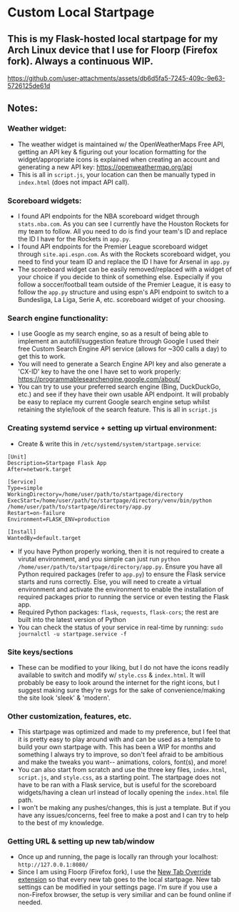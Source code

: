 # Custom Local Startpage

## This is my Flask-hosted local startpage for my Arch Linux device that I use for Floorp (Firefox fork). Always a continuous WIP.
https://github.com/user-attachments/assets/db6d5fa5-7245-409c-9e63-5726125de61d

## Notes:
### Weather widget:
- The weather widget is maintained w/ the OpenWeatherMaps Free API, getting an API key & figuring out your location formatting for the widget/appropriate icons is explained when creating an account and generating a new API key: https://openweathermap.org/api
- This is all in `script.js`, your location can then be manually typed in `index.html` (does not impact API call).

### Scoreboard widgets:
- I found API endpoints for the NBA scoreboard widget through `stats.nba.com`. As you can see I currently have the Houston Rockets for my team to follow. All you need to do is find your team's ID and replace the ID I have for the Rockets in `app.py`.
- I found API endpoints for the Premier League scoreboard widget through `site.api.espn.com`. As with the Rockets scoreboard widget, you need to find your team ID and replace the ID I have for Arsenal in `app.py`
- The scoreboard widget can be easily removed/replaced with a widget of your choice if you decide to think of something else. Especially if you follow a soccer/football team outside of the Premier League, it is easy to follow the `app.py` structure and using espn's API endpoint to switch to a Bundesliga, La Liga, Serie A, etc. scoreboard widget of your choosing.

### Search engine functionality:
- I use Google as my search engine, so as a result of being able to implement an autofill/suggestion feature through Google I used their free Custom Search Engine API service (allows for ~300 calls a day) to get this to work.
- You will need to generate a Search Engine API key and also generate a 'CX-ID' key to have the one I have set to work properly: https://programmablesearchengine.google.com/about/
- You can try to use your preferred search engine (Bing, DuckDuckGo, etc.) and see if they have their own usable API endpoint. It will probably be easy to replace my current Google search engine setup whilst retaining the style/look of the search feature. This is all in `script.js`

### Creating systemd service + setting up virtual environment:
- Create & write this in `/etc/systemd/system/startpage.service`:

```
[Unit]
Description=Startpage Flask App
After=network.target

[Service]
Type=simple
WorkingDirectory=/home/user/path/to/startpage/directory
ExecStart=/home/user/path/to/startpage/directory/venv/bin/python /home/user/path/to/startpage/directory/app.py
Restart=on-failure
Environment=FLASK_ENV=production

[Install]
WantedBy=default.target
```
- If you have Python properly working, then it is not required to create a virutal environment, and you simple can just run `python /home/user/path/to/startpage/directory/app.py`. Ensure you have all Python required packages (refer to `app.py`) to ensure the Flask service starts and runs correctly. Else, you will need to create a virtual environment and activate the environment to enable the installation of required packages prior to running the service or even testing the Flask app.
- Required Python packages: `flask`, `requests`, `flask-cors`; the rest are built into the latest version of Python
- You can check the status of your service in real-time by running: `sudo journalctl -u startpage.service -f`

### Site keys/sections
- These can be modified to your liking, but I do not have the icons readily available to switch and modify w/ `style.css` & `index.html`. It will probably be easy to look around the internet for the right icons, but I suggest making sure they're svgs for the sake of convenience/making the site look 'sleek' & 'modern'.

### Other customization, features, etc.
- This startpage was optimized and made to my preference, but I feel that it is pretty easy to play around with and can be used as a template to build your own startpage with. This has been a WIP for months and something I always try to improve, so don't feel afraid to be ambitious and make the tweaks you want-- animations, colors, font(s), and more!
- You can also start from scratch and use the three key files, `index.html`, `script.js`, and `style.css`, as a starting point. The startpage does not have to be ran with a Flask service, but is useful for the scoreboard widgets/having a clean url instead of locally opening the `index.html` file path.
- I won't be making any pushes/changes, this is just a template. But if you have any issues/concerns, feel free to make a post and I can try to help to the best of my knowledge.
### Getting URL & setting up new tab/window
- Once up and running, the page is locally ran through your localhost: `http://127.0.0.1:8080/`
- Since I am using Floorp (Firefox fork), I use the [New Tab Override extension](https://addons.mozilla.org/en-US/firefox/addon/new-tab-override/) so that every new tab goes to the local startpage. New tab settings can be modified in your settings page. I'm sure if you use a non-Firefox browser, the setup is very similiar and can be found online if needed.
